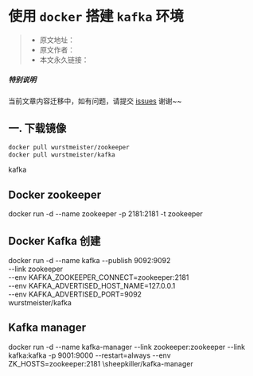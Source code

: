 # 使用 `docker` 搭建 `kafka` 环境

> * 原文地址：[]()
> * 原文作者：[]()
> * 本文永久链接：[]()

##### **特别说明**

当前文章内容迁移中，如有问题，请提交 [issues](https://github.com/Starrier/starrier.github.io/issues) 谢谢~~

## 一. 下载镜像

```dockerfile
docker pull wurstmeister/zookeeper
docker pull wurstmeister/kafka
```

kafka

## Docker zookeeper

docker run -d --name zookeeper -p 2181:2181 -t zookeeper

## Docker Kafka 创建

docker run -d --name kafka --publish 9092:9092 \
--link zookeeper \
--env KAFKA_ZOOKEEPER_CONNECT=zookeeper:2181 \
--env KAFKA_ADVERTISED_HOST_NAME=127.0.0.1 \
--env KAFKA_ADVERTISED_PORT=9092 \
wurstmeister/kafka

## Kafka manager

docker run -d --name kafka-manager \--link zookeeper:zookeeper \--link kafka:kafka -p 9001:9000 \--restart=always \--env ZK_HOSTS=zookeeper:2181 \sheepkiller/kafka-manager
